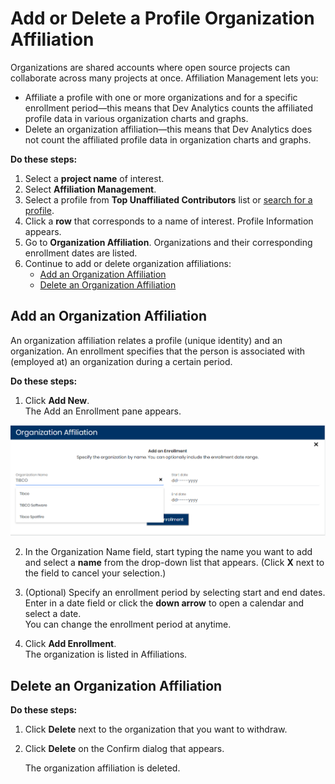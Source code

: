# Add or Delete a Profile Organization Affiliation

Organizations are shared accounts where open source projects can collaborate across many projects at once. Affiliation Management lets you:

* Affiliate a profile with one or more organizations and for a specific enrollment period—this means that Dev Analytics counts the affiliated profile data in various organization charts and graphs.
* Delete an organization affiliation—this means that Dev Analytics does not count the affiliated profile data in organization charts and graphs.

**Do these steps:**

1. Select a **project name** of interest.
2. Select **Affiliation Management**.
3. Select a profile from **Top Unaffiliated Contributors** list or [search for a profile](find-a-profile.md).
4. Click a **row** that corresponds to a name of interest. Profile Information appears.
5. Go to **Organization Affiliation**. Organizations and their corresponding enrollment dates are listed.
6. Continue to add or delete organization affiliations:
   * [Add an Organization Affiliation](add-or-delete-a-profile-organization-affiliation.md#AddorDeleteaProfileOrganizationAffiliation-AddanOrganizationAffiliation)
   * [Delete an Organization Affiliation](add-or-delete-a-profile-organization-affiliation.md#AddorDeleteaProfileOrganizationAffiliation-DeleteanOrganizationAffiliation)

## Add an Organization Affiliation <a id="AddorDeleteaProfileOrganizationAffiliation-AddanOrganizationAffiliation"></a>

An organization affiliation relates a profile \(unique identity\) and an organization. An enrollment specifies that the person is associated with \(employed at\) an organization during a certain period.

**Do these steps:**

1. Click **Add New**.  
The Add an Enrollment pane appears.

![](../../../.gitbook/assets/18088281.png)

2. In the Organization Name field, start typing the name you want to add and select a **name** from the drop-down list that appears. \(Click **X** next to the field to cancel your selection.\)

3. \(Optional\) Specify an enrollment period by selecting start and end dates. Enter in a date field or click the **down arrow** to open a calendar and select a date.  
You can change the enrollment period at anytime.

4. Click **Add Enrollment**.  
The organization is listed in Affiliations.

## Delete an Organization Affiliation <a id="AddorDeleteaProfileOrganizationAffiliation-DeleteanOrganizationAffiliation"></a>

**Do these steps:**

1. Click **Delete** next to the organization that you want to withdraw.
2. Click **Delete** on the Confirm dialog that appears.

   The organization affiliation is deleted.

